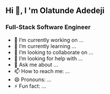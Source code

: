 ##  Hi 👋, I 'm Olatunde Adedeji
### Full-Stack Software Engineer

<ul>
<li>🔭 I’m currently working on ...</li>
<li>🌱 I’m currently learning ...</li>
<li>👯 I’m looking to collaborate on ...</li>
<li>🤔 I’m looking for help with ...</li>
<li>💬 Ask me about ...</li>
<li>📫 How to reach me: ...</li>
<li>😄 Pronouns: ...</li>
<li>⚡ Fun fact: ...</li>
  </ul>


